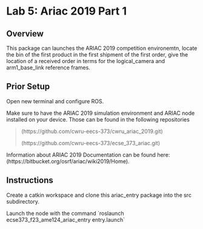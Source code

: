 <h1>Lab 5: Ariac 2019 Part 1</h1>

<h2>Overview</h2>
    <p>This package can launches the ARIAC 2019 competition environemtn, locate the bin of the first product in the first shipment of the first order, give the location of a received order in terms for the logical_camera and arm1_base_link reference frames.</p>

<h2>Prior Setup</h2>
    <p>Open new terminal and configure ROS.</p>
    <p>Make sure to have the ARIAC 2019 simulation environment and ARIAC node installed on your device. Those can be found in the following repositories</p>
        <blockquote>
            <p>(https://github.com/cwru-eecs-373/cwru_ariac_2019.git)</p>
            <p>(https://github.com/cwru-eecs-373/ecse_373_ariac.git)</p>
        </blockquote>
    <p>Information about ARIAC 2019 Documentation can be found here: (https://bitbucket.org/osrf/ariac/wiki2019/Home).</p>

<h2>Instructions</h2>
    <p>Create a catkin workspace and clone this ariac_entry package into the src subdirectory.</p>
    <p>Launch the node with the command `roslaunch ecse373_f23_ame124_ariac_entry entry.launch`</p>
